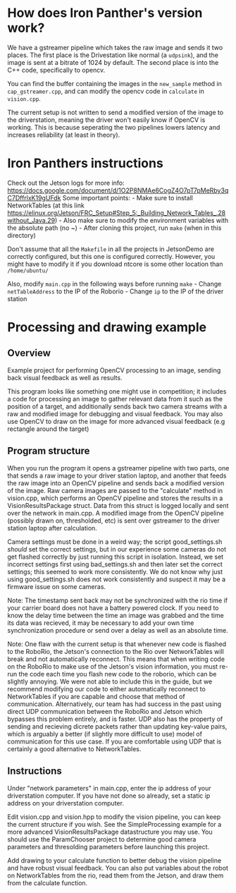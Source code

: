 # How does Iron Panther's version work?

We have a gstreamer pipeline which takes the raw image and sends it two places. The first place is the Drivestation like normal (a `udpsink`), and the image is sent at a bitrate of 1024 by default. The second place is into the C++ code, specifically to opencv. 

You can find the buffer containing the images in the `new_sample` method in `cap_gstreamer.cpp`, and can modify the opencv code in `calculate` in `vision.cpp`. 

The current setup is not written to send a modified version of the image to the driverstation, meaning the driver won't easily know if OpenCV is working. This is because seperating the two pipelines lowers latency and increases reliability (at least in theory).

# Iron Panthers instructions

Check out the Jetson logs for more info: https://docs.google.com/document/d/1O2P8NMAe6CogZ4O7pT7pMeRby3qC7DffrlxK19gUFdk
Some important points:
    - Make sure to install NetworkTables (at this link https://elinux.org/Jetson/FRC_Setup#Step_5:_Building_Network_Tables_.28without_Java.29)
    - Also make sure to modify the environment variables with the absolute path (no ~)
    - After cloning this project, run `make` (when in this directory)

Don't assume that all the `Makefile` in all the projects in JetsonDemo are correctly configured, but this one is configured correctly. However, you might have to modify it if you download ntcore is some other location than `/home/ubuntu/`

Also, modify `main.cpp` in the following ways before running `make`
    - Change `netTableAddress` to the IP of the Roborio
    - Change `ip` to the IP of the driver station

# Processing and drawing example #

## Overview ##
Example project for performing OpenCV processing to an image, sending back 
visual feedback as well as results.

This program looks like something one might use in competition; it includes 
a code for processing an image to gather relevant data from it such as the 
position of a target, and additionally sends back two camera streams with a raw
and modified image for debugging and visual feedback. You may also use OpenCV to
draw on the image for more advanced visual feedback (e.g rectangle around the 
target) 

## Program structure ##
When you run the program it opens a gstreamer pipeline with two
parts, one that sends a raw image to your driver station laptop, and another 
that feeds the raw image into an OpenCV pipeline and sends back a modified 
version of the image. Raw camera images are passed to the "calculate" method in
vision.cpp, which performs an OpenCV pipeline and stores the results in a 
VisionResultsPackage struct. Data from this struct is logged locally and sent
over the network in main.cpp. A modified image from the OpenCV pipeline 
(possibly drawn on, thresholded, etc) is sent over gstreamer to the driver 
station laptop after calculation.

Camera settings must be done in a weird way; the script good_settings.sh 
_should_ set the correct settings, but in our experience some cameras do not get 
flashed correctly by just running this script in isolation. Instead, we set 
incorrect settings first using bad_settings.sh and then later set the correct 
settings; this seemed to work more consistently. We do not know why just using
good_settings.sh does not work consistently and suspect it may be a firmware 
issue on some cameras.

Note: The timestamp sent back may not be synchronized with the rio time 
if your carrier board does not have a battery powered clock. If you need to know 
the delay time between the time an image was grabbed and the time its data was 
recieved, it may be necessary to add your own time synchronization procedure or 
send over a delay as well as an absolute time. 

Note: One flaw with the current setup is that whenever new code is flashed to
the RoboRio, the Jetson's connection to the Rio over NetworkTables will break
and not automatically reconnect. This means that when writing code on the 
RoboRio to make use of the Jetson's vision information, you must re-run the
code each time you flash new code to the roborio, which can be slightly 
annoying. We were not able to include this in the guide, but we recommend 
modifying our code to either automatically reconnect to NetworkTables if you
are capable and choose that method of communication. Alternatively, our team has
had success in the past using direct UDP communication between the RoboRio and 
Jetson which bypasses this problem entirely, and is faster. UDP also has the 
property of sending and recieving dicrete packets rather than updating 
key-value pairs, which is arguably a better (if slightly more difficult to use)
model of communication for this use case. If you are comfortable using UDP 
that is certainly a good alternative to NetworkTables.

## Instructions ##

Under "network parameters" in main.cpp, enter the ip address of your 
driverstation computer. If you have not done so already, set a static ip address
on your driverstation computer. 

Edit vision.cpp and vision.hpp to modify the vision pipeline, you can keep the 
current structure if you wish. See the SimpleProcessing example for a more 
advanced VisionResultsPackage datastructure you may use. You should use the 
ParamChooser project to determine good camera parameters and thresolding 
parameters before launching this project. 

Add drawing to your calculate function to better debug the vision pipeline and 
have robust visual feedback. You can also put variables about the robot on 
NetworkTables from the rio, read them from the Jetson, and draw them from the 
calculate function.

